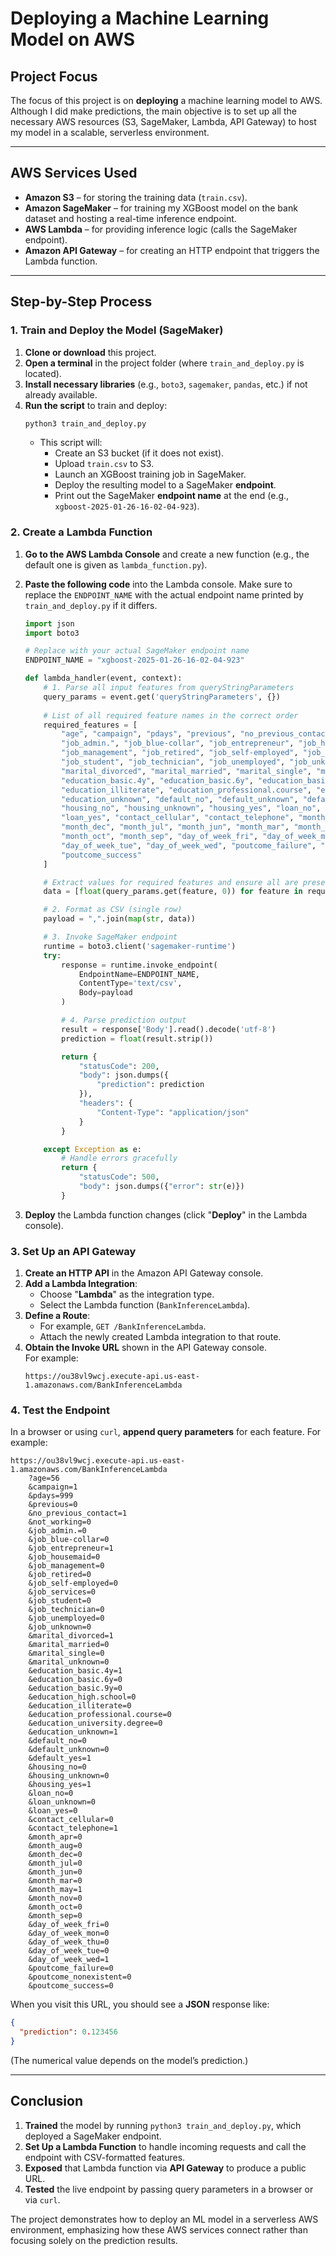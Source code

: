 

# Deploying a Machine Learning Model on AWS

## Project Focus
The focus of this project is on **deploying** a machine learning model to AWS. Although I did make predictions, the main objective is to set up all the necessary AWS resources (S3, SageMaker, Lambda, API Gateway) to host my model in a scalable, serverless environment.

---

## AWS Services Used
- **Amazon S3** – for storing the training data (`train.csv`).
- **Amazon SageMaker** – for training my XGBoost model on the bank dataset and hosting a real-time inference endpoint.
- **AWS Lambda** – for providing inference logic (calls the SageMaker endpoint).
- **Amazon API Gateway** – for creating an HTTP endpoint that triggers the Lambda function.

---

## Step-by-Step Process

### 1. Train and Deploy the Model (SageMaker)
1. **Clone or download** this project.
2. **Open a terminal** in the project folder (where `train_and_deploy.py` is located).
3. **Install necessary libraries** (e.g., `boto3`, `sagemaker`, `pandas`, etc.) if not already available.
4. **Run the script** to train and deploy:
   ```bash
   python3 train_and_deploy.py
   ```
   - This script will:
     - Create an S3 bucket (if it does not exist).
     - Upload `train.csv` to S3.
     - Launch an XGBoost training job in SageMaker.
     - Deploy the resulting model to a SageMaker **endpoint**.
     - Print out the SageMaker **endpoint name** at the end (e.g., `xgboost-2025-01-26-16-02-04-923`).

### 2. Create a Lambda Function
1. **Go to the AWS Lambda Console** and create a new function (e.g., the default one is given as `lambda_function.py`).
2. **Paste the following code** into the Lambda console. Make sure to replace the `ENDPOINT_NAME` with the actual endpoint name printed by `train_and_deploy.py` if it differs.

   ```python
   import json
   import boto3

   # Replace with your actual SageMaker endpoint name
   ENDPOINT_NAME = "xgboost-2025-01-26-16-02-04-923"

   def lambda_handler(event, context):
       # 1. Parse all input features from queryStringParameters
       query_params = event.get('queryStringParameters', {})
       
       # List of all required feature names in the correct order
       required_features = [
           "age", "campaign", "pdays", "previous", "no_previous_contact", "not_working",
           "job_admin.", "job_blue-collar", "job_entrepreneur", "job_housemaid",
           "job_management", "job_retired", "job_self-employed", "job_services",
           "job_student", "job_technician", "job_unemployed", "job_unknown",
           "marital_divorced", "marital_married", "marital_single", "marital_unknown",
           "education_basic.4y", "education_basic.6y", "education_basic.9y", "education_high.school",
           "education_illiterate", "education_professional.course", "education_university.degree",
           "education_unknown", "default_no", "default_unknown", "default_yes",
           "housing_no", "housing_unknown", "housing_yes", "loan_no", "loan_unknown",
           "loan_yes", "contact_cellular", "contact_telephone", "month_apr", "month_aug",
           "month_dec", "month_jul", "month_jun", "month_mar", "month_may", "month_nov",
           "month_oct", "month_sep", "day_of_week_fri", "day_of_week_mon", "day_of_week_thu",
           "day_of_week_tue", "day_of_week_wed", "poutcome_failure", "poutcome_nonexistent",
           "poutcome_success"
       ]

       # Extract values for required features and ensure all are present
       data = [float(query_params.get(feature, 0)) for feature in required_features]

       # 2. Format as CSV (single row)
       payload = ",".join(map(str, data))

       # 3. Invoke SageMaker endpoint
       runtime = boto3.client('sagemaker-runtime')
       try:
           response = runtime.invoke_endpoint(
               EndpointName=ENDPOINT_NAME,
               ContentType='text/csv',
               Body=payload
           )

           # 4. Parse prediction output
           result = response['Body'].read().decode('utf-8')
           prediction = float(result.strip())

           return {
               "statusCode": 200,
               "body": json.dumps({
                   "prediction": prediction
               }),
               "headers": {
                   "Content-Type": "application/json"
               }
           }

       except Exception as e:
           # Handle errors gracefully
           return {
               "statusCode": 500,
               "body": json.dumps({"error": str(e)})
           }
   ```
3. **Deploy** the Lambda function changes (click "**Deploy**" in the Lambda console).

### 3. Set Up an API Gateway
1. **Create an HTTP API** in the Amazon API Gateway console.
2. **Add a Lambda Integration**:
   - Choose "**Lambda**" as the integration type.
   - Select the Lambda function (`BankInferenceLambda`).
3. **Define a Route**:
   - For example, `GET /BankInferenceLambda`.
   - Attach the newly created Lambda integration to that route.
4. **Obtain the Invoke URL** shown in the API Gateway console.  
   For example:  
   ```
   https://ou38vl9wcj.execute-api.us-east-1.amazonaws.com/BankInferenceLambda
   ```

### 4. Test the Endpoint
In a browser or using `curl`, **append query parameters** for each feature. For example:

```
https://ou38vl9wcj.execute-api.us-east-1.amazonaws.com/BankInferenceLambda
    ?age=56
    &campaign=1
    &pdays=999
    &previous=0
    &no_previous_contact=1
    &not_working=0
    &job_admin.=0
    &job_blue-collar=0
    &job_entrepreneur=1
    &job_housemaid=0
    &job_management=0
    &job_retired=0
    &job_self-employed=0
    &job_services=0
    &job_student=0
    &job_technician=0
    &job_unemployed=0
    &job_unknown=0
    &marital_divorced=1
    &marital_married=0
    &marital_single=0
    &marital_unknown=0
    &education_basic.4y=1
    &education_basic.6y=0
    &education_basic.9y=0
    &education_high.school=0
    &education_illiterate=0
    &education_professional.course=0
    &education_university.degree=0
    &education_unknown=1
    &default_no=0
    &default_unknown=0
    &default_yes=1
    &housing_no=0
    &housing_unknown=0
    &housing_yes=1
    &loan_no=0
    &loan_unknown=0
    &loan_yes=0
    &contact_cellular=0
    &contact_telephone=1
    &month_apr=0
    &month_aug=0
    &month_dec=0
    &month_jul=0
    &month_jun=0
    &month_mar=0
    &month_may=1
    &month_nov=0
    &month_oct=0
    &month_sep=0
    &day_of_week_fri=0
    &day_of_week_mon=0
    &day_of_week_thu=0
    &day_of_week_tue=0
    &day_of_week_wed=1
    &poutcome_failure=0
    &poutcome_nonexistent=0
    &poutcome_success=0
```

When you visit this URL, you should see a **JSON** response like:
```json
{
  "prediction": 0.123456
}
```
(The numerical value depends on the model’s prediction.)

---

## Conclusion
1. **Trained** the model by running `python3 train_and_deploy.py`, which deployed a SageMaker endpoint.
2. **Set Up a Lambda Function** to handle incoming requests and call the endpoint with CSV-formatted features.
3. **Exposed** that Lambda function via **API Gateway** to produce a public URL.
4. **Tested** the live endpoint by passing query parameters in a browser or via `curl`.

The project demonstrates how to deploy an ML model in a serverless AWS environment, emphasizing how these AWS services connect rather than focusing solely on the prediction results. 
